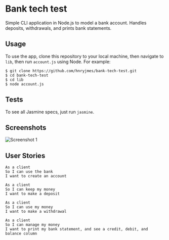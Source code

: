 # Bank tech test

Simple CLI application in Node.js to model a bank account. Handles deposits, withdrawals, and prints bank statements.

## Usage

To use the app, clone this repository to your local machine, then navigate to `lib`, then run `account.js` using Node. For example:

```shell
$ git clone https://github.com/hnryjmes/bank-tech-test.git
$ cd bank-tech-test
$ cd lib
$ node account.js
```

## Tests

To see all Jasmine specs, just run `jasmine`.

## Screenshots

![Screenshot 1](./images/screenshot.png)

## User Stories

```
As a client
So I can use the bank
I want to create an account

As a client
So I can keep my money
I want to make a deposit

As a client
So I can use my money
I want to make a withdrawal

As a client
So I can manage my money
I want to print my bank statement, and see a credit, debit, and balance column
```
